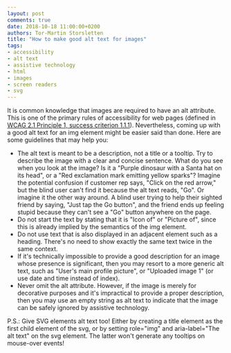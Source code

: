```yaml
---
layout: post
comments: true
date: 2018-10-18 11:00:00+0200
authors: Tor-Martin Storsletten
title: "How to make good alt text for images"
tags:
- accessibility
- alt text
- assistive technology
- html
- images
- screen readers
- svg
---
```


It is common knowledge that images are required to have an alt attribute. This is one of the primary rules of accessibility for web pages (defined in [WCAG 2.1 Principle 1, success criterion 1.1.1](https://www.w3.org/TR/WCAG21/#non-text-content)). Nevertheless, coming up with a good alt text for an img element might be easier said than done. Here are some guidelines that may help you:

- The alt text is meant to be a description, not a title or a tooltip. Try to describe the image with a clear and concise sentence. What do you see when you look at the image? Is it a "Purple dinosaur with a Santa hat on its head", or a "Red exclamation mark emitting yellow sparks"? Imagine the potential confusion if customer rep says, "Click on the red arrow," but the blind user can't find it because the alt text reads, "Go". Or imagine it the other way around. A blind user trying to help their sighted friend by saying, "Just tap the Go button", and the friend ends up feeling stupid because they can't see a "Go" button anywhere on the page.
- Do not start the text by stating that it is "Icon of" or "Picture of", since this is already implied by the semantics of the img element.
- Do not use text that is also displayed in an adjacent element such as a heading. There's no need to show exactly the same text twice in the same context.
- If it's technically impossible to provide a good description for an image whose presence is significant, then you may resort to a more generic alt text, such as "User's main profile picture", or "Uploaded image 1" (or use date and time instead of index).
- Never omit the alt attribute. However, if the image is merely for decorative purposes and it's impractical to provide a proper description, then you may use an empty string as alt text to indicate that the image can be safely ignored by assistive technology.

P.S.: Give SVG elements alt text too! Either by creating a title element as the first child element of the svg, or by setting role="img" and aria-label="The alt text" on the svg element. The latter won't generate any tooltips on mouse-over events!
